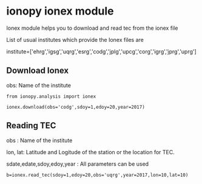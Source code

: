 # ionopy ionex module

Ionex module helps you to download and read tec from the ionex file

List of usual institutes which provide the Ionex files are

institute=['ehrg','igsg','uqrg','esrg','codg','jplg','upcg','corg','igrg','jprg','uprg']

## Download Ionex

obs: Name of the institute

```
from ionopy.analysis import ionex

ionex.download(obs='codg',sdoy=1,edoy=20,year=2017)
```

## Reading TEC

obs : Name of the institute

lon, lat: Latitude and Logitude of the station or the location for TEC.

sdate,edate,sdoy,edoy,year : All parameters can be used

```
b=ionex.read_tec(sdoy=1,edoy=20,obs='uqrg',year=2017,lon=10,lat=10)
```
